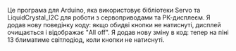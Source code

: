 Це програма для Arduino, яка використовує бібліотеки Servo та LiquidCrystal_I2C для роботи з сервоприводами та РК-дисплеєм.
Я додав нову поведінку коду: якщо обидві кнопки не натиснуті, дисплей очищається і відображає "All off".
Я додав нову зміну в код: тепер на піні 13 блиматиме світлодіод, коли кнопки не натиснуті.
